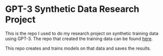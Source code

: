 # GPT-3 Synthetic Data Research Project

This is the repo I used to do my research project on synthetic training data using GPT-3. The repo that created the training data can be found [here](https://github.com/worldwidekatie/GPT3_Synthetic).

This repo creates and trains models on that data and saves the results.